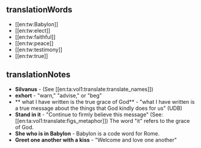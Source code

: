 ## translationWords

* [[en:tw:Babylon]]
* [[en:tw:elect]]
* [[en:tw:faithful]]
* [[en:tw:peace]]
* [[en:tw:testimony]]
* [[en:tw:true]]

## translationNotes

* **Silvanus** - (See [[en:ta:vol1:translate:translate_names]])
* **exhort** - "warn," "advise," or "beg"
* ** what I have written is the true grace of God** - "what I have written is a true message about the things that God kindly does for us" (UDB)
* **Stand in it** - "Continue to firmly believe this message"  (See: [[en:ta:vol1:translate:figs_metaphor]]) The word "it" refers to the grace of God.
* **She who is in Babylon** - Babylon is a code word for Rome.
* **Greet one another with a kiss** - "Welcome and love one another"
